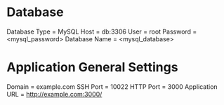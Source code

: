 # Database

Database Type = MySQL
Host = db:3306
User = root
Password = <mysql_password>
Database Name = <mysql_database>

# Application General Settings

Domain = example.com
SSH Port = 10022
HTTP Port = 3000
Application URL = http://example.com:3000/